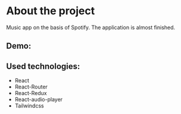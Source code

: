 # About the project

Music app on the basis of Spotify. The application is almost finished.

## Demo: 

## Used technologies:

- React
- React-Router
- React-Redux
- React-audio-player
- Tailwindcss
